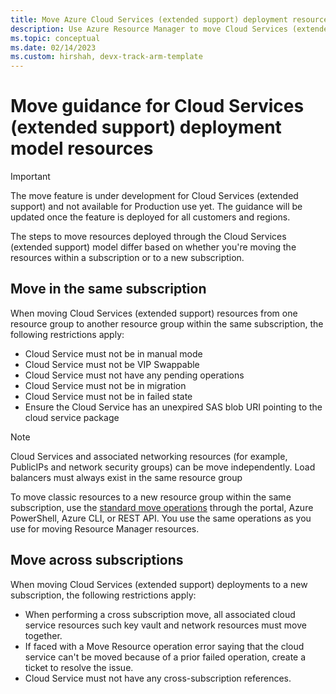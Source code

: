 ```yaml
---
title: Move Azure Cloud Services (extended support) deployment resources
description: Use Azure Resource Manager to move Cloud Services (extended support) deployment resources to a new resource group or subscription.
ms.topic: conceptual
ms.date: 02/14/2023
ms.custom: hirshah, devx-track-arm-template
---
```


# Move guidance for Cloud Services (extended support) deployment model resources

> [!IMPORTANT]
> The move feature is under development for Cloud Services (extended support) and not available for Production use yet. The guidance will be updated once the feature is deployed for all customers and regions.

The steps to move resources deployed through the Cloud Services (extended support) model differ based on whether you're moving the resources within a subscription or to a new subscription.

## Move in the same subscription

When moving Cloud Services (extended support) resources from one resource group to another resource group within the same subscription, the following restrictions apply:

- Cloud Service must not be in manual mode
- Cloud Service must not be VIP Swappable
- Cloud Service must not have any pending operations
- Cloud Service must not be in migration
- Cloud Service must not be in failed state
- Ensure the Cloud Service has an unexpired SAS blob URI pointing to the cloud service package

> [!NOTE]
> Cloud Services and associated networking resources (for example, PublicIPs and network security groups) can be move independently. Load balancers must always exist in the same resource group

To move classic resources to a new resource group within the same subscription, use the [standard move operations](../move-resource-group-and-subscription.md) through the portal, Azure PowerShell, Azure CLI, or REST API. You use the same operations as you use for moving Resource Manager resources.

## Move across subscriptions

When moving Cloud Services (extended support) deployments to a new subscription, the following restrictions apply:

- When performing a cross subscription move, all associated cloud service resources such key vault and network resources must move together.
- If faced with a Move Resource operation error saying that the cloud service can't be moved because of a prior failed operation, create a ticket to resolve the issue. 
- Cloud Service must not have any cross-subscription references.
